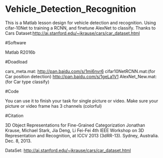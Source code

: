 # Vehicle_Detection_Recognition
This is a Matlab lesson design for vehicle detection and recognition.  Using cifar-10Net to training a RCNN, and finetune AlexNet to classify. Thanks to Cars Dataset:http://ai.stanford.edu/~jkrause/cars/car_dataset.html

#Software

Matlab R2016b

#Doadload

cars_meta.mat: http://pan.baidu.com/s/1mi6nvr6
cifar10NetRCNN.mat:(for Car position detection)  http://pan.baidu.com/s/1geLa1V1
AlexNet_New.mat:(for Car type classify) 

#Code 

You can use it to finish your task for single picture or video. Make sure your picture or video frame has 3 channels (colorful)

#Citation

3D Object Representations for Fine-Grained Categorization
       Jonathan Krause, Michael Stark, Jia Deng, Li Fei-Fei
       4th IEEE Workshop on 3D Representation and Recognition, at ICCV 2013 (3dRR-13). Sydney, Australia. Dec. 8, 2013.
       
DataSet: http://ai.stanford.edu/~jkrause/cars/car_dataset.html
